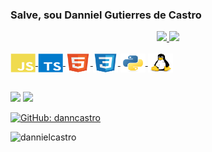 ### Salve, sou Danniel Gutierres de Castro

<div align="center">
  <a href="https://github.com/danncastro">
  <img height="180em" src="https://github-readme-stats.vercel.app/api?username=danncastro&show_icons=true&theme=cobalt2&include_all_commits=true&count_private=true"/>
  <img height="180em" src="https://github-readme-stats.vercel.app/api/top-langs/?username=danncastro&layout=compact&langs_count=7&theme=cobalt2"/>
</div>
  
<div style="display: inline_block"><br>
    
<img align="center" alt="Dan-Js" height="30" width="40" src="https://raw.githubusercontent.com/devicons/devicon/master/icons/javascript/javascript-plain.svg">
<img align="center" alt="Dan-Ts" height="30" width="40" src="https://raw.githubusercontent.com/devicons/devicon/master/icons/typescript/typescript-plain.svg">
<img align="center" alt="Dan-HTML" height="30" width="40" src="https://raw.githubusercontent.com/devicons/devicon/master/icons/html5/html5-original.svg">
<img align="center" alt="Dan-CSS" height="30" width="40" src="https://raw.githubusercontent.com/devicons/devicon/master/icons/css3/css3-original.svg">
<img align="center" alt="Dan-Python" height="30" width="40" src="https://raw.githubusercontent.com/devicons/devicon/master/icons/python/python-original.svg">
<a href="https://www.linux.org/" target="_blank"> <img align="center" alt="Dan-Python" height="30" width="40" src="https://raw.githubusercontent.com/devicons/devicon/master/icons/linux/linux-original.svg"> </a>
    
</div>
  
  
<div><br>
  
<a href = "mailto:dannielcastro001@gmail.com.com"><img src="https://img.shields.io/badge/-Gmail-%23333?style=for-the-badge&logo=gmail&logoColor=white" target="_blank"></a>
<a href="https://www.linkedin.com/in/danniel-castro-82451518a" target="_blank"><img src="https://img.shields.io/badge/-LinkedIn-%230077B5?style=for-the-badge&logo=linkedin&logoColor=white" target="_blank"></a>

[![GitHub: danncastro](https://img.shields.io/github/followers/danncastro?label=follow&style=social)](https://github.com/danncastro) <p align="left"> <img src="https://komarev.com/ghpvc/?username=dannielcastro&label=Profile%20views&color=0e75b6&style=flat" alt="dannielcastro" /> </p>
  
</div>
  

